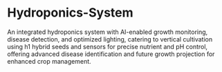 # Hydroponics-System
An integrated hydroponics system with AI-enabled growth monitoring, disease detection, and optimized lighting, catering to vertical cultivation using h1 hybrid seeds and sensors for precise nutrient and pH control, offering advanced disease identification and future growth projection for enhanced crop management.
